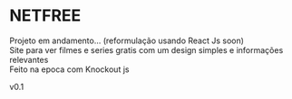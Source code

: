 
<h1>NETFREE</h1>

Projeto em andamento... (reformulação usando React Js soon)
<br>
Site para ver filmes e series gratis com um design simples e informações relevantes
<br>
Feito na epoca com Knockout js

v0.1

